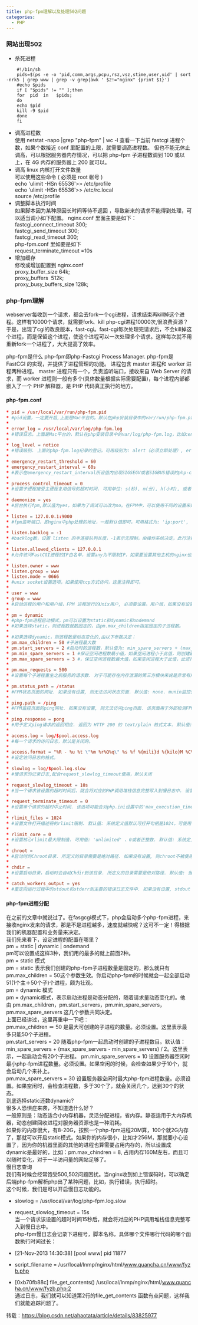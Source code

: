 ```yaml
---
title: php-fpm理解以及处理502问题
categories:
  - PHP
---
```

### 网站出现502
- 杀死进程
``` shell
    #!/bin/sh
    pids=$(ps -e -o 'pid,comm,args,pcpu,rsz,vsz,stime,user,uid' | sort -nrk5 | grep www | grep -v grep|awk ' $2!="nginx" {print $1}')
    #echo $pids
    if [ "$pids" != "" ];then
    for  pid  in   $pids;
    do
    echo $pid
    kill -9 $pid
    done
    fi
```
- 调高进程数  
使用 netstat -napo |grep "php-fpm" | wc -l 查看一下当前 fastcgi 进程个数，如果个数接近 conf 里配置的上限，就需要调高进程数。
但也不能无休止调高，可以根据服务器内存情况，可以把 php-fpm 子进程数调到 100 或以上，在 4G 内存的服务器上 200 就可以。
- 调高 linux 内核打开文件数量  
可以使用这些命令 ( 必须是 root 帐号 )  
echo 'ulimit -HSn 65536'>> /etc/profile  
echo 'ulimit -HSn 65536'>> /etc/rc.local  
source /etc/profile  
- 调整脚本执行时间  
如果脚本因为某种原因长时间等待不返回 ，导致新来的请求不能得到处理，可以适当调小如下配置。
nginx.conf 里面主要是如下：  
fastcgi_connect_timeout 300;  
fastcgi_send_timeout 300;  
fastcgi_read_timeout 300;  
php-fpm.conf 里如要是如下  
request_terminate_timeout =10s  
- 增加缓存  
修改或增加配置到 nginx.conf  
proxy_buffer_size 64k;  
proxy_buffers  512k;  
proxy_busy_buffers_size 128k;  

### php-fpm理解
webserver每收到一个请求，都会去fork一个cgi进程，请求结束再kill掉这个进程。这样有10000个请求，就需要fork、kill php-cgi进程10000次,很浪费资源？于是，出现了cgi的改良版本，fast-cgi。fast-cgi每次处理完请求后，不会kill掉这个进程，而是保留这个进程，使这个进程可以一次处理多个请求。这样每次就不用重新fork一个进程了，大大提高了效率。    

php-fpm是什么
php-fpm即php-Fastcgi Process Manager. php-fpm是 FastCGI 的实现，并提供了进程管理的功能。 进程包含 master 进程和 worker 进程两种进程。 master 进程只有一个，负责监听端口，接收来自 Web Server 的请求，而 worker 进程则一般有多个(具体数量根据实际需要配置)，每个进程内部都嵌入了一个 PHP 解释器，是 PHP 代码真正执行的地方。

#### php-fpm.conf
``` conf
* pid = /usr/local/var/run/php-fpm.pid
* #pid设置，一定要开启,上面是Mac平台的。默认在php安装目录中的var/run/php-fpm.pid。比如centos的在: /usr/local/php/var/run/php-fpm.pid
* 
* error_log = /usr/local/var/log/php-fpm.log
* #错误日志，上面是Mac平台的，默认在php安装目录中的var/log/php-fpm.log，比如centos的在: /usr/local/php/var/log/php-fpm.log
* 
* log_level = notice
* #错误级别. 上面的php-fpm.log纪录的登记。可用级别为: alert（必须立即处理）, error（错误情况）, warning（警告情况）, notice（一般重要信息）, debug（调试信息）. 默认: notice.
* 
* emergency_restart_threshold = 60
* emergency_restart_interval = 60s
* #表示在emergency_restart_interval所设值内出现SIGSEGV或者SIGBUS错误的php-cgi进程数如果超过 emergency_restart_threshold个，php-fpm就会优雅重启。这两个选项一般保持默认值。0 表示 '关闭该功能'. 默认值: 0 (关闭).
* 
* process_control_timeout = 0
* #设置子进程接受主进程复用信号的超时时间. 可用单位: s(秒), m(分), h(小时), 或者 d(天) 默认单位: s(秒). 默认值: 0.
* 
* daemonize = yes
* #后台执行fpm,默认值为yes，如果为了调试可以改为no。在FPM中，可以使用不同的设置来运行多个进程池。 这些设置可以针对每个进程池单独设置。
* 
* listen = 127.0.0.1:9000
* #fpm监听端口，即nginx中php处理的地址，一般默认值即可。可用格式为: 'ip:port', 'port', '/path/to/unix/socket'. 每个进程池都需要设置。如果nginx和php在不同的机器上，分布式处理，就设置ip这里就可以了。
* 
* listen.backlog = -1
* #backlog数，设置 listen 的半连接队列长度，-1表示无限制，由操作系统决定，此行注释掉就行。backlog含义参考：http://www.3gyou.cc/?p=41
* 
* listen.allowed_clients = 127.0.0.1
* #允许访问FastCGI进程的IP白名单，设置any为不限制IP，如果要设置其他主机的nginx也能访问这台FPM进程，listen处要设置成本地可被访问的IP。默认值是any。每个地址是用逗号分隔. 如果没有设置或者为空，则允许任何服务器请求连接。
* 
* listen.owner = www
* listen.group = www
* listen.mode = 0666
* #unix socket设置选项，如果使用tcp方式访问，这里注释即可。
* 
* user = www
* group = www
* #启动进程的用户和用户组，FPM 进程运行的Unix用户, 必须要设置。用户组，如果没有设置，则默认用户的组被使用。
* 
* pm = dynamic
* #php-fpm进程启动模式，pm可以设置为static和dynamic和ondemand
* #如果选择static，则进程数就数固定的，由pm.max_children指定固定的子进程数。
* 
* #如果选择dynamic，则进程数是动态变化的,由以下参数决定：
* pm.max_children = 50 #子进程最大数
* pm.start_servers = 2 #启动时的进程数，默认值为: min_spare_servers + (max_spare_servers - min_spare_servers) / 2
* pm.min_spare_servers = 1 #保证空闲进程数最小值，如果空闲进程小于此值，则创建新的子进程
* pm.max_spare_servers = 3 #，保证空闲进程数最大值，如果空闲进程大于此值，此进行清理
* 
* pm.max_requests = 500
* #设置每个子进程重生之前服务的请求数. 对于可能存在内存泄漏的第三方模块来说是非常有用的. 如果设置为 '0' 则一直接受请求. 等同于 PHP_FCGI_MAX_REQUESTS 环境变量. 默认值: 0.
* 
* pm.status_path = /status
* #FPM状态页面的网址. 如果没有设置, 则无法访问状态页面. 默认值: none. munin监控会使用到
* 
* ping.path = /ping
* #FPM监控页面的ping网址. 如果没有设置, 则无法访问ping页面. 该页面用于外部检测FPM是否存活并且可以响应请求. 请注意必须以斜线开头 (/)。
* 
* ping.response = pong
* #用于定义ping请求的返回相应. 返回为 HTTP 200 的 text/plain 格式文本. 默认值: pong.
* 
* access.log = log/$pool.access.log
* #每一个请求的访问日志，默认是关闭的。
* 
* access.format = "%R - %u %t \"%m %r%Q%q\" %s %f %{mili}d %{kilo}M %C%%"
* #设定访问日志的格式。
* 
* slowlog = log/$pool.log.slow
* #慢请求的记录日志,配合request_slowlog_timeout使用，默认关闭
* 
* request_slowlog_timeout = 10s
* #当一个请求该设置的超时时间后，就会将对应的PHP调用堆栈信息完整写入到慢日志中. 设置为 '0' 表示 'Off'
* 
* request_terminate_timeout = 0
* #设置单个请求的超时中止时间. 该选项可能会对php.ini设置中的'max_execution_time'因为某些特殊原因没有中止运行的脚本有用. 设置为 '0' 表示 'Off'.当经常出现502错误时可以尝试更改此选项。
* 
* rlimit_files = 1024
* #设置文件打开描述符的rlimit限制. 默认值: 系统定义值默认可打开句柄是1024，可使用 ulimit -n查看，ulimit -n 2048修改。
* 
* rlimit_core = 0
* #设置核心rlimit最大限制值. 可用值: 'unlimited' 、0或者正整数. 默认值: 系统定义值.
* 
* chroot =
* #启动时的Chroot目录. 所定义的目录需要是绝对路径. 如果没有设置, 则chroot不被使用.
* 
* chdir =
* #设置启动目录，启动时会自动Chdir到该目录. 所定义的目录需要是绝对路径. 默认值: 当前目录，或者/目录（chroot时）
* 
* catch_workers_output = yes
* #重定向运行过程中的stdout和stderr到主要的错误日志文件中. 如果没有设置, stdout 和 stderr 将会根据FastCGI的规则被重定向到 /dev/null . 默认值: 空.
```

#### php-fpm进程分配
在之前的文章中就说过了。在fasgcgi模式下，php会启动多个php-fpm进程，来接收nginx发来的请求，那是不是进程越多，速度就越快呢？这可不一定！得根据我们的机器配置和业务量来决定。  
我们先来看下，设定进程的配置在哪里？  
pm = static | dynamic | ondemand  
pm可以设置成这样3种，我们用的最多的就上前面2种。  
pm = static 模式  
pm = static 表示我们创建的php-fpm子进程数量是固定的，那么就只有pm.max_children = 50这个参数生效。你启动php-fpm的时候就会一起全部启动51(1个主＋50个子)个进程，颇为壮观。  
pm = dynamic 模式  
pm = dynamic模式，表示启动进程是动态分配的，随着请求量动态变化的。他由 pm.max_children，pm.start_servers，pm.min_spare_servers，pm.max_spare_servers 这几个参数共同决定。  
上面已经讲过，这里再重申一下吧：  
pm.max_children ＝ 50 是最大可创建的子进程的数量。必须设置。这里表示最多只能50个子进程。  
pm.start_servers = 20 随着php-fpm一起启动时创建的子进程数目。默认值：min_spare_servers + (max_spare_servers - min_spare_servers) / 2。这里表示，一起启动会有20个子进程。
pm.min_spare_servers = 10 设置服务器空闲时最小php-fpm进程数量。必须设置。如果空闲的时候，会检查如果少于10个，就会启动几个来补上。  
pm.max_spare_servers = 30 设置服务器空闲时最大php-fpm进程数量。必须设置。如果空闲时，会检查进程数，多于30个了，就会关闭几个，达到30个的状态。  
到底选择static还数dynamic?  
很多人恐惧症来袭，不知道选什么好？  
一般原则是：动态适合小内存机器，灵活分配进程，省内存。静态适用于大内存机器，动态创建回收进程对服务器资源也是一种消耗。  
如果你的内存很大，有8-20G，按照一个php-fpm进程20M算，100个就2G内存了，那就可以开启static模式。如果你的内存很小，比如才256M，那就要小心设置了，因为你的机器里面的其他的进程也算需要占用内存的，所以设置成dynamic是最好的，比如：pm.max_chindren = 8, 占用内存160M左右，而且可以随时变化，对于一半访问量的网站足够了。  
慢日志查询  
我们有时候会经常饱受500,502问题困扰。当nginx收到如上错误码时，可以确定后端php-fpm解析php出了某种问题，比如，执行错误，执行超时。  
这个时候，我们是可以开启慢日志功能的。  

* slowlog = /usr/local/var/log/php-fpm.log.slow  
* request_slowlog_timeout = 15s  
当一个请求该设置的超时时间15秒后，就会将对应的PHP调用堆栈信息完整写入到慢日志中。  
php-fpm慢日志会记录下进程号，脚本名称，具体哪个文件哪行代码的哪个函数执行时间过长：  

* [21-Nov-2013 14:30:38] [pool www] pid 11877  
* script_filename = /usr/local/lnmp/nginx/html/www.quancha.cn/www/fyzb.php  
* [0xb70fb88c] file_get_contents() /usr/local/lnmp/nginx/html/www.quancha.cn/www/fyzb.php:2  
通过日志，我们就可以知道第2行的file_get_contents 函数有点问题，这样我们就能追踪问题了。  

转载：https://blog.csdn.net/ahaotata/article/details/83825977

